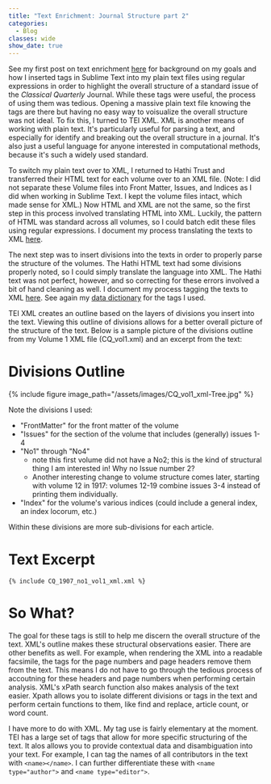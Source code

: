 ```yaml
---
title: "Text Enrichment: Journal Structure part 2"
categories:
  - Blog
classes: wide
show_date: true
---
```


See my first post on text enrichment [here](/blog/text-enrichment-pt1/) for background on my goals and how I inserted tags in Sublime Text into my plain text files using regular expressions in order to highlight the overall structure of a standard issue of the *Classical Quarterly* Journal. While these tags were useful, the process of using them was tedious. Opening a massive plain text file knowing the tags are there but having no easy way to voisualize the overall structure was not ideal. To fix this, I turned to TEI XML. XML is another means of working with plain text. It's particularly useful for parsing a text, and especially for identify and breaking out the overall structure in a journal. It's also just a useful language for anyone interested in computational methods, because it's such a widely used standard. 

To switch my plain text over to XML, I returned to Hathi Trust and transferred their HTML text for each volume over to an XML file. (Note: I did not separate these Volume files into Front Matter, Issues, and Indices as I did when working in Sublime Text. I kept the volume files intact, which made sense for XML.) Now HTML and XML are not the same, so the first step in this process involved translating HTML into XML. Luckily, the pattern of HTML was standard across all volumes, so I could batch edit these files using regular expressions. I document my process translating the texts to XML [here](https://github.com/comp-methods-fsu-2021/Crenshaw_CQCorpus/blob/main/CQ_XML/CQ_XML_batch-translation.md). 

The next step was to insert divisions into the texts in order to properly parse the structure of the volumes. The Hathi HTML text had some divisions properly noted, so I could simply translate the language into XML. The Hathi text was not perfect, however, and so correcting for these errors involved a bit of hand cleaning as well. I document my process tagging the texts to XML [here](https://github.com/comp-methods-fsu-2021/Crenshaw_CQCorpus/blob/main/CQ_XML/CQ_XML_batch-tagging.md). See again my [data dictionary](/corpus-dictionary) for the tags I used. 

TEI XML creates an outline based on the layers of divisions you insert into the text. Viewing this outline of divisions allows for a better overall picture of the structure of the text. Below is a sample picture of the divisions outline from my Volume 1 XML file (CQ_vol1.xml) and an excerpt from the text:

# Divisions Outline
{% include figure image_path="/assets/images/CQ_vol1_xml-Tree.jpg" %}

Note the divisions I used:
	
* "FrontMatter" for the front matter of the volume
* "Issues" for the section of the volume that includes (generally) issues 1-4
* "No1" through "No4" 
	* note this first volume did not have a No2; this is the kind of structural thing I am interested in! Why no Issue number 2? 
	* Another interesting change to volume structure comes later, starting with volume 12 in 1917: volumes 12-19 combine issues 3-4 instead of printing them individually. 
* "Index" for the volume's various indices (could include a general index, an index locorum, etc.)

Within these divisions are more sub-divisions for each article.

# Text Excerpt

```
{% include CQ_1907_no1_vol1_xml.xml %}
```

# So What?

The goal for these tags is still to help me discern the overall structure of the text. XML's outline makes these structural observations easier. There are other benefits as well. For example, when rendering the XML into a readable facsimile, the tags for the page numbers and page headers remove them from the text. This means I do not have to go through the tedious process of accoutning for these headers and page numbers when performing certain analysis. XML's xPath search function also makes analysis of the text easier. Xpath allows you to isolate different divisions or tags in the text and perform certain functions to them, like find and replace, article count, or word count. 

I have more to do with XML. My tag use is fairly elementary at the moment. TEI has a large set of tags that allow for more specific structuring of the text. It alos allows you to provide contextual data and disambiguation into your text. For example, I can tag the names of all contributors in the text with `<name></name>`. I can further differentiate these with `<name type="author">` and `<name type="editor">`. 




